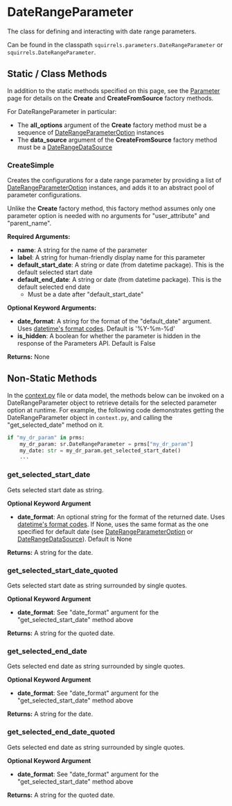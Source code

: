 # DateRangeParameter

The class for defining and interacting with date range parameters. 

Can be found in the classpath `squirrels.parameters.DateRangeParameter` or `squirrels.DateRangeParameter`.

## Static / Class Methods

In addition to the static methods specified on this page, see the [Parameter] page for details on the **Create** and **CreateFromSource** factory methods.

For DateRangeParameter in particular:
- The **all_options** argument of the **Create** factory method must be a sequence of [DateRangeParameterOption](../parameter_options/DateRangeParameterOption) instances
- The **data_source** argument of the **CreateFromSource** factory method must be a [DateRangeDataSource](../data_sources/DateRangeDataSource) 

### CreateSimple

Creates the configurations for a date range parameter by providing a list of [DateRangeParameterOption](../parameter_options/DateRangeParameterOption) instances, and adds it to an abstract pool of parameter configurations. 

Unlike the **Create** factory method, this factory method assumes only one parameter option is needed with no arguments for "user_attribute" and "parent_name".

**Required Arguments:**

- **name**: A string for the name of the parameter
- **label**: A string for human-friendly display name for this parameter
- **default_start_date**: A string or date (from datetime package). This is the default selected start date
- **default_end_date**: A string or date (from datetime package). This is the default selected end date
    - Must be a date after "default_start_date"

**Optional Keyword Arguments:**

- **date_format**: A string for the format of the "default_date" argument. Uses [datetime's format codes](https://www.w3schools.com/python/gloss_python_date_format_codes.asp). Default is '%Y-%m-%d'
- **is_hidden**: A boolean for whether the parameter is hidden in the response of the Parameters API. Default is False

**Returns:** None

## Non-Static Methods

In the [context.py](../../../docs/topics/context) file or data model, the methods below can be invoked on a DateRangeParameter object to retrieve details for the selected parameter option at runtime. For example, the following code demonstrates getting the DateRangeParameter object in `context.py`, and calling the "get_selected_date" method on it.

```python
if "my_dr_param" in prms:
    my_dr_param: sr.DateRangeParameter = prms["my_dr_param"]
    my_date: str = my_dr_param.get_selected_start_date()
    ...
```

### get_selected_start_date

Gets selected start date as string.

**Optional Keyword Argument**

- **date_format**: An optional string for the format of the returned date. Uses [datetime's format codes](https://www.w3schools.com/python/gloss_python_date_format_codes.asp). If None, uses the same format as the one specified for default date (see [DateRangeParameterOption](../parameter_options/DateRangeParameterOption) or [DateRangeDataSource](../data_sources/DateRangeDataSource)). Default is None

**Returns:** A string for the date.

### get_selected_start_date_quoted

Gets selected start date as string surrounded by single quotes.

**Optional Keyword Argument**

- **date_format**: See "date_format" argument for the "get_selected_start_date" method above

**Returns:** A string for the quoted date.

### get_selected_end_date

Gets selected end date as string surrounded by single quotes.

**Optional Keyword Argument**

- **date_format**: See "date_format" argument for the "get_selected_start_date" method above

**Returns:** A string for the date.

### get_selected_end_date_quoted

Gets selected end date as string surrounded by single quotes.

**Optional Keyword Argument**

- **date_format**: See "date_format" argument for the "get_selected_start_date" method above

**Returns:** A string for the quoted date.


[Parameter]: ./Parameter